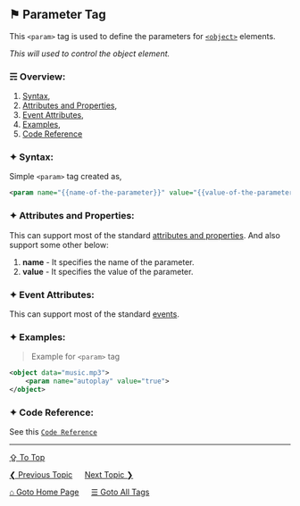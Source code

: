 ## &#9873; Parameter Tag
This `<param>` tag is used to define the parameters for [`<object>`](./object-tag.md) elements.

*This will used to control the object element.*

### &#9780; Overview:
1. [Syntax](#-syntax),
2. [Attributes and Properties](#-attributes-and-properties),
3. [Event Attributes](#-event-attributes),
4. [Examples](#-examples),
5. [Code Reference](#-code-reference)

### &#10022; Syntax:

Simple `<param>` tag created as, 
```xml
<param name="{{name-of-the-parameter}}" value="{{value-of-the-parameter}}">
```

### &#10022; Attributes and Properties:
This can support most of the standard [attributes and properties](../docs/attributes-and-properties.md).
And also support some other below:
1. **name** - It specifies the name of the parameter.
2. **value** - It specifies the value of the parameter.

### &#10022; Event Attributes:
This can support most of the standard [events](../docs/events.md).

### &#10022; Examples:
> Example for `<param>` tag
```xml
<object data="music.mp3">
	<param name="autoplay" value="true">
</object>
```

### &#10022; Code Reference:

See this [`Code Reference`](../code/param-tag.html)

---
[&#8682; To Top](#-parameter-tag)

[&#10094; Previous Topic](./p-tag.md) &emsp; [Next Topic &#10095;](./picture-tag.md)

[&#8962; Goto Home Page](../README.md) &emsp; [&#9776; Goto All Tags](../all-tags.md)
